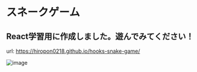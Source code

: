 # スネークゲーム
## React学習用に作成しました。遊んでみてください！

url: https://hiropon0218.github.io/hooks-snake-game/

![image](https://gyazo.com/ff5f50f14999d90a72a1de3db4100756/raw)